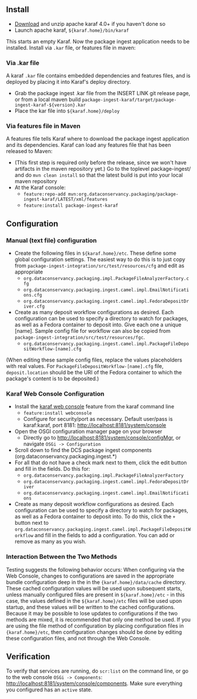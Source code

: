 
## Install ##

* [Download](https://karaf.apache.org/index/community/download.html) and unzip apache karaf 4.0+ if you haven't done so
* Launch apache karaf, `${karaf.home}/bin/karaf`

This starts an empty Karaf.  Now the package ingest application needs to be installed.  Install via `.kar` file, or features file in maven:

### Via .kar file ###
A karaf `.kar` file contains embedded dependencies and features files, and is deployed by placing it into
Karaf's deploy directory.

* Grab the package ingest .kar file from the INSERT LINK git release page, or from a local maven build `package-ingest-karaf/target/package-ingest-karaf-${version}.kar`
* Place the kar file into `${karaf.home}/deploy`

### Via features file in Maven ###
A features file tells Karaf where to download the package ingest application and its dependencies.  Karaf can load any features file that has been released to Maven:

* (This first step is required only before the release, since we won't have artifacts in the maven repository yet.) Go to the toplevel package-ingest/ and do `mvn clean install` so that the latest build is put into your local
maven repository
* At the Karaf console:
    * `feature:repo-add mvn:org.dataconservancy.packaging/package-ingest-karaf/LATEST/xml/features`
    * `feature:install package-ingest-karaf`
    
## Configuration ##

### Manual (text file) configuration ###
* Create the following files in `${karaf.home}/etc`.  These define some global configuration settings.  The easiest way to do this is to just copy from `package-ingest-integration/src/test/resources/cfg` and edit as appropriate
    * `org.dataconservancy.packaging.impl.PackageFileAnalyzerFactory.cfg`
    * `org.dataconservancy.packaging.ingest.camel.impl.EmailNotifications.cfg`
    * `org.dataconservancy.packaging.ingest.camel.impl.FedoraDepositDriver.cfg`
* Create as many deposit workflow configurations as desired.  Each configuration can be used to specify a directory to watch for packages, as well as a Fedora container to deposit into.  Give each one a unique [name]. Sample config file for workflow can also be copied from `package-ingest-integration/src/test/resources/fgc`. 
    * `org.dataconservancy.packaging.ingest.camel.impl.PackageFileDepositWorkflow-[name].cfg`

(When editing these sample config files, replace the values placeholders with real values. For `PackageFileDepositWorkflow-[name].cfg` file, `deposit.location` should be the URI of the Fedora container to which the package's content is to be deposited.)

### Karaf Web Console Configuration ###
* Install the [karaf web console](http://karaf.apache.org/manual/latest/users-guide/webconsole.html) feature from the karaf command line
    * `feature:install webconsole`
    * Configure for security/port as necessary.  Default user/pass is karaf:karaf, port 8181: [http://localhost:8181/system/console](http://localhost:8181/system/console)
* Open the OSGI configuration manager page on your browser
    * Directly go to [http://localhost:8181/system/console/configMgr](http://localhost:8181/system/console/configMgr), or navigate `OSGi -> Configuration`
* Scroll down to find the DCS package ingest components (org.dataconservancy.packaging.ingest.*)
* For all that do not have a check mark next to them, click the edit button and fill in the fields.  Do this for:
    * `org.dataconservancy.packaging.impl.PackageFileAnalyzerFactory`
    * `org.dataconservancy.packaging.ingest.camel.impl.FedoraDepositDriver`
    * `org.dataconservancy.packaging.ingest.camel.impl.EmailNotifications`
* Create as many deposit workflow configurations as desired.  Each configuration can be used to specify a directory to watch for packages, as well as a Fedora container to deposit into.  To do this, click the `+` button next to `org.dataconservancy.packaging.ingest.camel.impl.PackageFileDepositWorkflow` and fill in the fields to add a configuration.  You can add or remove as many as you wish.

### Interaction Between the Two Methods ###
Testing suggests the following behavior occurs: When configuring via the Web Console, changes to configurations are saved in the appropriate bundle configuration deep in the in the `{karaf.home}/data/cache` directory. These cached configuration values will be used upon subsequent starts, unless manually configured files are present in `${karaf.home}/etc` - in this case, the values defined in the `${karaf.home}/etc` files will be used upon startup, and these values will be written to the cached configurations. Because it may be possible to lose updates to configurations if the two methods are mixed, it is recommended that only one method be used. If you are using the file method of configuration by placing configuration files in `{karaf.home}/etc`, then configuration changes should be done by editing these configuration files, and not through the Web Console.

## Verification ##
To verify that services are running, do `scr:list` on the command line, or go to the web console `OSGi -> Components`: [http://localhost:8181/system/console/components](http://localhost:8181/system/console/components).  Make sure everything you configured has an `active` state.
